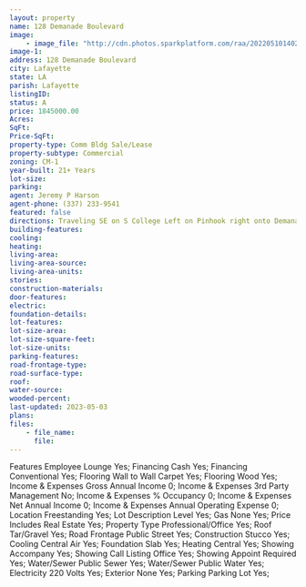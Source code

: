 ```yaml
---
layout: property
name: 128 Demanade Boulevard 
image:
    - image_file: "http://cdn.photos.sparkplatform.com/raa/20220510140233083863000000.jpg"
image-1:
address: 128 Demanade Boulevard
city: Lafayette
state: LA
parish: Lafayette
listingID: 
status: A
price: 1845000.00
Acres: 
SqFt: 
Price-SqFt: 
property-type: Comm Bldg Sale/Lease
property-subtype: Commercial
zoning: CM-1
year-built: 21+ Years
lot-size: 
parking: 
agent: Jeremy P Harson
agent-phone: (337) 233-9541
featured: false
directions: Traveling SE on S College Left on Pinhook right onto Demanade. Building will be the second offices building on your Right. Parking is on the corner of Demanade and Maw Drive.
building-features: 
cooling: 
heating: 
living-area: 
living-area-source: 
living-area-units: 
stories: 
construction-materials: 
door-features: 
electric: 
foundation-details: 
lot-features: 
lot-size-area: 
lot-size-square-feet: 
lot-size-units: 
parking-features: 
road-frontage-type: 
road-surface-type: 
roof: 
water-source: 
wooded-percent: 
last-updated: 2023-05-03
plans: 
files:
    - file_name:
      file:
---
```

Features	Employee Lounge	Yes;
Financing	Cash	Yes;
Financing	Conventional	Yes;
Flooring	Wall to Wall Carpet	Yes;
Flooring	Wood	Yes;
Income & Expenses	Gross Annual Income	0;
Income & Expenses	3rd Party Management	No;
Income & Expenses	% Occupancy	0;
Income & Expenses	Net Annual Income	0;
Income & Expenses	Annual Operating Expense	0;
Location	Freestanding	Yes;
Lot Description	Level	Yes;
Gas	None	Yes;
Price Includes	Real Estate	Yes;
Property Type	Professional/Office	Yes;
Roof	Tar/Gravel	Yes;
Road Frontage	Public Street	Yes;
Construction	Stucco	Yes;
Cooling	Central Air	Yes;
Foundation	Slab	Yes;
Heating	Central	Yes;
Showing	Accompany	Yes;
Showing	Call Listing Office	Yes;
Showing	Appoint Required	Yes;
Water/Sewer	Public Sewer	Yes;
Water/Sewer	Public Water	Yes;
Electricity	220 Volts	Yes;
Exterior	None	Yes;
Parking	Parking Lot	Yes;

